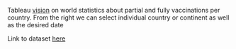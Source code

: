 Tableau [vision](https://public.tableau.com/app/profile/lefteris.x/viz/COVID-19Vaccinations_16742974109580/GlobalVaccineTracker) on world statistics about partial and fully vaccinations per country.
From the right we can select individual country or continent as well as the desired date




Link to dataset [here](https://drive.google.com/drive/folders/1JFJ8_mzXTr_xPbS-4qWqpJsOQCnazrxC)

